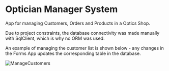# Optician Manager System

App for managing Customers, Orders and Products in a Optics Shop. 

Due to project constraints, the database connectivity was made manually with SqlClient, which is why no ORM was used. 

An example of managing the customer list is shown below - any changes in the Forms App updates the corresponding table in the database. 

![ManageCustomers](https://user-images.githubusercontent.com/55887624/83028329-8dbc7000-a031-11ea-9556-60845f8c7e92.gif)

